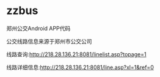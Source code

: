 zzbus
=====

郑州公交Android APP代码

公交线路信息来源于郑州市公交公司

线路查询:http://218.28.136.21:8081/linelist.asp?topage=1

线路详细信息:http://218.28.136.21:8081/line.asp?xl=1&ref=0